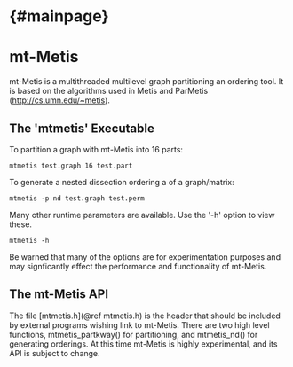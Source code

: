 # {#mainpage}

mt-Metis
=============================

mt-Metis is a multithreaded multilevel graph partitioning an ordering tool. It
is based on the algorithms used in Metis and ParMetis 
(http://cs.umn.edu/~metis).


The 'mtmetis' Executable
-----------------------------

To partition a graph with mt-Metis into 16 parts:

    mtmetis test.graph 16 test.part

To generate a nested dissection ordering a of a graph/matrix:

    mtmetis -p nd test.graph test.perm  

Many other runtime parameters are available. Use 
the '-h' option to view these.

    mtmetis -h

Be warned that many of the options are for experimentation purposes and may
signficantly effect the performance and functionality of mt-Metis.
    


The mt-Metis API
-------------------------------

The file [mtmetis.h](@ref mtmetis.h) is the header that should be included
by external programs wishing link to mt-Metis. There are two high level
functions, mtmetis_partkway() for partitioning, and mtmetis_nd() for generating
orderings. At this time mt-Metis is highly experimental, and its
API is subject to change.

